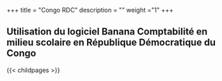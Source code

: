+++
title = "Congo RDC"
description = ""
weight ="1"
+++

## Utilisation du logiciel Banana Comptabilité en milieu scolaire en République Démocratique du Congo

{{< childpages >}}